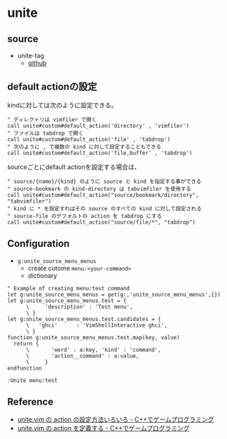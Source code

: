 # unite

## source
* unite-tag
    * [github](https://github.com/tsukkee/unite-tag)

## default actionの設定

kindに対しては次のように設定できる。

```vim
" ディレクトリは vimfiler で開く
call unite#custom#default_action('directory' , 'vimfiler')
" ファイルは tabdrop で開く
call unite#custom#default_action('file' , 'tabdrop')
" 次のように , で複数の kind に対して設定することもできる
call unite#custom#default_action('file,buffer' , 'tabdrop')
```

sourceごとにdefault actionを設定する場合は、

```vim
" source/{name}/{kind} のように source と kind を指定する事ができる
" source-bookmark の kind-directory は tabvimfiler を使用する
call unite#custom#default_action("source/bookmark/directory", "tabvimfiler")
" kind に * を設定すればその source のすべての kind に対して設定される
" source-file のデフォルトの action を tabdrop にする
call unite#custom#default_action("source/file/*", "tabdrop")
```

## Configuration


* `g:unite_source_menu_menus`
    * create cutome `menu:<your-command>`
    * dictionary



```vim
" Example of creating menu:test command
let g:unite_source_menu_menus = get(g:,'unite_source_menu_menus',{})
let g:unite_source_menu_menus.test = {
      \     'description' : 'Test menu',
      \ }
let g:unite_source_menu_menus.test.candidates = {
      \   'ghci'      : 'VimShellInteractive ghci',
      \ }
function g:unite_source_menu_menus.test.map(key, value)
  return {
      \       'word' : a:key, 'kind' : 'command',
      \       'action__command' : a:value,
      \     }
endfunction
```

```
:Unite menu:test
```


## Reference
* [unite.vim の action の設定方法いろいろ - C++でゲームプログラミング](http://d.hatena.ne.jp/osyo-manga/20131006/1381065976)
* [unite.vim の action を定義する - C++でゲームプログラミング](http://d.hatena.ne.jp/osyo-manga/20131028/1382963891)
